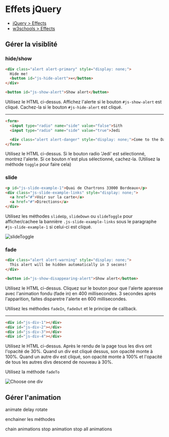 # Effets jQuery

+ [jQuery > Effects](https://api.jquery.com/category/effects/)
+ [w3schools > Effects](https://www.w3schools.com/jquery/jquery_ref_effects.asp)

## Gérer la visiblité

### hide/show
```html
<div class="alert alert-primary" style="display: none;">
  Hide me!
  <button id="js-hide-alert">✕</button>
</div>

<button id="js-show-alert">Show alert</button>
```
Utilisez le HTML ci-dessus.
Affichez l'alerte si le bouton `#js-show-alert` est cliqué. Cachez-la si le bouton `#js-hide-alert` est cliqué.

---

```html
<form>
  <input type="radio" name="side" value="false">Sith
  <input type="radio" name="side" value="true">Jedi

  <div class="alert alert-danger" style="display: none;">Come to the Dark Side</div>
</form>
```
Utilisez le HTML ci-dessus.
Si le bouton radio 'Jedi' est sélectionné, montrez l'alerte. Si ce bouton n'est plus sélectionné, cachez-la.
(Utilisez la méthode `toggle` pour faire cela)

### slide

```html
<p id="js-slide-example-1">Quai de Chartrons 33000 Bordeaux</p>
<div class="js-slide-example-links" style="display: none;">
  <a href="#">Voir sur la carte</a>
  <a href="#">Directions</a>
</div>
```

Utilisez les méthodes `slideUp`, `slideDown` ou `slideToggle` pour afficher/cachee la bannière `.js-slide-example-links` sous le paragraphe `#js-slide-example-1` si celui-ci est cliqué.

![slideToggle](https://i.ibb.co/T43qPQt/slide-toggle.gif)

### fade

```html
<div class="alert alert-warning" style="display: none;">
  This alert will be hidden automatically in 3 secons!
</div>

<button id="js-show-disappearing-alert">Show alert</button>
```
Utilisez le HTML ci-dessus.
Cliquez sur le bouton pour que l'alerte aparesse avec l'animation fondu (fade in) en 400 millisecondes. 3 secondes après l'apparition, faites disparetre l'alerte en 600 millisecondes.

Utilisez les méthodes `fadeIn`, `fadeOut` et le principe de callback.

---

```html
<div id="js-div-1"></div>
<div id="js-div-2"></div>
<div id="js-div-3"></div>
<div id="js-div-4"></div>
```

Utilisez le HTML ci-dessus.
Après le rendu de la page tous les divs ont l'opacité de 30%. Quand un div est cliqué dessus, son opacité monte à 100%. Quand un autre div est cliqué, son opacité monte à 100% et l'opacité de tous les autres divs descend de nouveau à 30%.

Utilisez la méthode `fadeTo`

![Choose one div](https://i.ibb.co/NYhBZV1/choose-one-div.gif)


## Gérer l'animation
animate
  delay
  rotate

enchainer les méthodes

chain animations
stop animation
stop all animations



